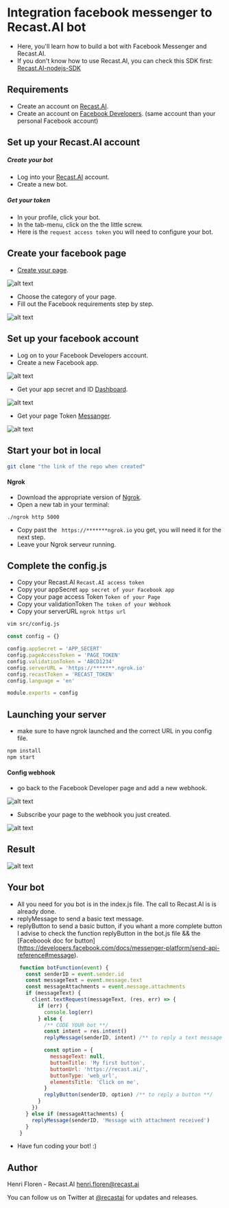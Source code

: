 # Integration facebook messenger to Recast.AI bot

* Here, you'll learn how to build a bot with Facebook Messenger and Recast.AI.
* If you don't know how to use Recast.AI, you can check this SDK first:  [Recast.AI-nodejs-SDK](https://github.com/RecastAI/SDK-NodeJs)

## Requirements
* Create an account on [Recast.AI](https://recast.ai/signup).
* Create an account on [Facebook Developers](https://developers.facebook.com/). (same account than your personal Facebook account)

## Set up your Recast.AI account

##### Create your bot

* Log into your [Recast.AI](https://recast.ai/login) account.
* Create a new bot.

##### Get your token

* In your profile, click your bot.
* In the tab-menu, click on the the little screw.
* Here is the `request access token` you will need to configure your bot.

## Create your facebook page
* [Create your page](https://www.facebook.com/pages/create/?ref_type=logout_gear).

 [facebook]: https://raw.githubusercontent.com/RecastAI/bot-messenger/master/ressources/S%C3%A9lection_021.png "Creating you page"

![alt text][facebook]
* Choose the category of your page.
* Fill out the Facebook requirements step by step.

[facebook-set-up]: https://raw.githubusercontent.com/RecastAI/bot-messenger/master/ressources/S%C3%A9lection_022.png "Steup of your page"

![alt text][facebook-set-up]

## Set up your facebook account

* Log on to your Facebook Developers account.
* Create a new Facebook app.

[facebook-first]: https://raw.githubusercontent.com/RecastAI/bot-messenger/master/ressources/S%C3%A9lection_028.png "first page"
![alt text][facebook-first]


* Get your app secret and ID [Dashboard](https://developers.facebook.com/apps/258158857911674/dashboard/).

[facebook-app]: https://raw.githubusercontent.com/RecastAI/bot-messenger/master/ressources/S%C3%A9lection_025.png  "Creating you page"

![alt text][facebook-app]

* Get your page Token [Messanger](https://developers.facebook.com/apps/258158857911674/messenger/).

[facebook-pageToken]: https://raw.githubusercontent.com/RecastAI/bot-messenger/master/ressources/S%C3%A9lection_026.png "Creating you page"

![alt text][facebook-pageToken]

## Start your bot in local
```bash
git clone "the link of the repo when created"
```

#### Ngrok

* Download the appropriate version of [Ngrok](https://ngrok.com/download).
* Open a new tab in your terminal:
```
./ngrok http 5000
```
* Copy past the ``` https://*******ngrok.io``` you get, you will need it for the next step.
* Leave your Ngrok serveur running.

## Complete the config.js

* Copy your Recast.AI `Recast.AI access token`
* Copy your appSecret `app secret of your Facebook app`
* Copy your page access Token `Token of your Page`
* Copy your validationToken `The token of your Webhook`
* Copy your serverURL  `ngrok https url`

```bash
vim src/config.js
```
```javascript
const config = {}

config.appSecret = 'APP_SECERT'
config.pageAccessToken = 'PAGE_TOKEN'
config.validationToken = 'ABCD1234'
config.serverURL = 'https://*******.ngrok.io'
config.recastToken = 'RECAST_TOKEN'
config.language = 'en'

module.exports = config

```

## Launching your server

* make sure to have ngrok launched and the correct URL in you config file.

```bash
npm install
npm start
```

#### Config webhook

* go back to the Facebook Developer page and add a new webhook.

[webhook]: https://blog.recast.ai/wp-content/uploads/2016/09/S%C3%A9lection_020.png "Webhook page"

![alt text][webhook]
* Subscribe your page to the webhook you just created.

[suscribe]: https://raw.githubusercontent.com/RecastAI/bot-messenger/master/ressources/S%C3%A9lection_024.png "Subscribe page"

![alt text][suscribe]

## Result

[result]: https://raw.githubusercontent.com/RecastAI/bot-messenger/master/ressources/S%C3%A9lection_023.png

![alt text][result]

## Your bot
* All you need for you bot is in the index.js file. The call to Recast.AI is is already done.
* replyMessage to send a basic text message.
* replyButton to send a basic button, if you whant a more complete button I advise to check the function replyButton in the bot.js file && the [Faceboook doc for button] (https://developers.facebook.com/docs/messenger-platform/send-api-reference#message).
```javascript
	function botFunction(event) {
	  const senderID = event.sender.id
	  const messageText = event.message.text
	  const messageAttachments = event.message.attachments
	  if (messageText) {
	    client.textRequest(messageText, (res, err) => {
	      if (err) {
	        console.log(err)
	      } else {
	        /** CODE YOUR bot **/
	        const intent = res.intent()
	        replyMessage(senderID, intent) /** to reply a text message **/

	        const option = {
	          messageText: null,
	          buttonTitle: 'My first button',
	          buttonUrl: 'https://recast.ai/',
	          buttonType: 'web_url',
	          elementsTitle: 'Click on me',
	        }
	        replyButton(senderID, option) /** to reply a button **/
	      }
	    })
	  } else if (messageAttachments) {
	    replyMessage(senderID, 'Message with attachment received')
	  }
	}
```
* Have fun coding your bot! :)

## Author

Henri Floren - Recast.AI
henri.floren@recast.ai

You can follow us on Twitter at [@recastai](https://twitter.com/recastai) for updates and releases.
